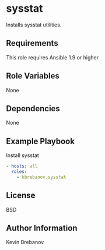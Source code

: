 sysstat
=======

Installs sysstat utilities.

Requirements
------------

This role requires Ansible 1.9 or higher

Role Variables
--------------

None

Dependencies
------------

None

Example Playbook
----------------

Install sysstat
```yaml
- hosts: all
  roles:
    - kbrebanov.sysstat
```

License
-------

BSD

Author Information
------------------

Kevin Brebanov
